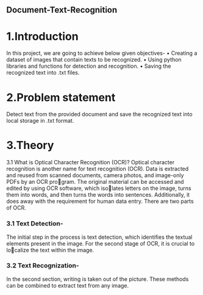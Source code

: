 ## Document-Text-Recognition
# 1.Introduction
In this project, we are going to achieve below given objectives-
• Creating a dataset of images that contain texts to be recognized.
• Using python libraries and functions for detection and recognition.
• Saving the recognized text into .txt files.
# 2.Problem statement
Detect text from the provided document and save the recognized text into local storage in
.txt format.

# 3.Theory
3.1 What is Optical Character Recognition (OCR)?
Optical character recognition is another name for text recognition (OCR). Data is extracted
and reused from scanned documents, camera photos, and image-only PDFs by an OCR program. The original material can be accessed and edited by using OCR software, which isolates letters on the image, turns them into words, and then turns the words into sentences.
Additionally, it does away with the requirement for human data entry. There are two parts of
OCR.
### 3.1 Text Detection-
The initial step in the process is text detection, which identifies the
textual elements present in the image. For the second stage of OCR, it is crucial to localize the text within the image.
### 3.2 Text Recognization-
In the second section, writing is taken out of the picture. These
methods can be combined to extract text from any image.
